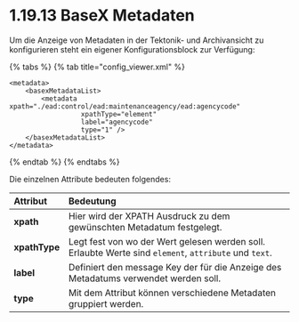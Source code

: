 # 1.19.13 BaseX Metadaten

Um die Anzeige von Metadaten in der Tektonik- und Archivansicht zu konfigurieren steht ein eigener Konfigurationsblock zur Verfügung:

{% tabs %}
{% tab title="config\_viewer.xml" %}
```markup
<metadata>
    <basexMetadataList>
        <metadata xpath="./ead:control/ead:maintenanceagency/ead:agencycode" 
                  xpathType="element" 
                  label="agencycode" 
                  type="1" />
    </basexMetadataList>
</metadata>
```
{% endtab %}
{% endtabs %}

Die einzelnen Attribute bedeuten folgendes:

| Attribut | Bedeutung |
| :--- | :--- |
| **xpath** | Hier wird der XPATH Ausdruck zu dem gewünschten Metadatum festgelegt. |
| **xpathType** | Legt fest von wo der Wert gelesen werden soll. Erlaubte Werte sind `element`, `attribute` und `text`.  |
| **label** | Definiert den message Key der für die Anzeige des Metadatums verwendet werden soll. |
| **type** | Mit dem Attribut können verschiedene Metadaten gruppiert werden. |

